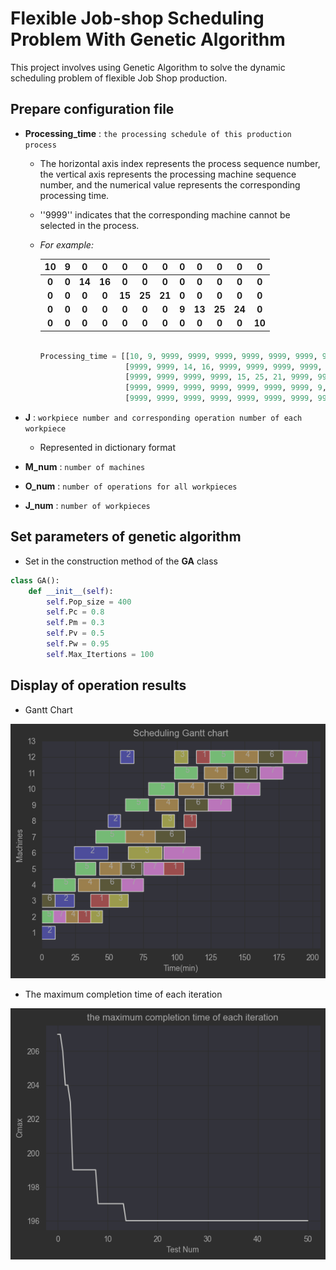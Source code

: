 # Flexible Job-shop Scheduling Problem With Genetic Algorithm

This project involves using Genetic Algorithm to solve the dynamic scheduling problem of flexible Job Shop production.

## Prepare configuration file

* **Processing_time** : `the processing schedule of this production process`
    * The horizontal axis index represents the process sequence number, the vertical axis represents the processing
      machine sequence number, and the numerical value represents the corresponding processing time.
    * ''9999'' indicates that the corresponding machine cannot be selected in the process. 
    * _For example:_

      |  10   |   9   |   0    |   0    |   0    |   0    |   0    |   0   |   0    |   0    |   0    |   0    |
      |:-----:|:-----:|:------:|:------:|:------:|:------:|:------:|:-----:|:------:|:------:|:------:|:------:|
      | **0** | **0** | **14** | **16** | **0**  | **0**  | **0**  | **0** | **0**  | **0**  | **0**  | **0**  |
      | **0** | **0** | **0**  | **0**  | **15** | **25** | **21** | **0** | **0**  | **0**  | **0**  | **0**  |
      | **0** | **0** | **0**  | **0**  | **0**  | **0**  | **0**  | **9** | **13** | **25** | **24** | **0**  |
      | **0** | **0** | **0**  | **0**  | **0**  | **0**  | **0**  | **0** | **0**  | **0**  | **0**  | **10** |

      ```python

      Processing_time = [[10, 9, 9999, 9999, 9999, 9999, 9999, 9999, 9999, 9999, 9999, 9999],
                         [9999, 9999, 14, 16, 9999, 9999, 9999, 9999, 9999, 9999, 9999, 9999],
                         [9999, 9999, 9999, 9999, 15, 25, 21, 9999, 9999, 9999, 9999, 9999],
                         [9999, 9999, 9999, 9999, 9999, 9999, 9999, 9, 13, 15, 24, 9999],
                         [9999, 9999, 9999, 9999, 9999, 9999, 9999, 9999, 9999, 9999, 9999, 10]]
      ```

* **J** : `workpiece number and corresponding operation number of each workpiece`
    * Represented in dictionary format

* **M_num** :  `number of machines`

* **O_num** :  `number of operations for all workpieces`

* **J_num** :  `number of workpieces`

## Set parameters of genetic algorithm

* Set in the construction method of the **GA** class

```python
class GA():
    def __init__(self):
        self.Pop_size = 400
        self.Pc = 0.8
        self.Pm = 0.3
        self.Pv = 0.5
        self.Pw = 0.95
        self.Max_Itertions = 100
```

## Display of operation results

* Gantt Chart

![](picture/img_1.png)

* The maximum completion time of each iteration

![](picture/img_2.png)
